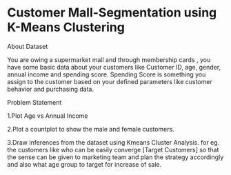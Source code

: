 # Customer Mall-Segmentation using K-Means Clustering 



About Dataset

You are owing a supermarket mall and through membership cards , you have some basic data about your customers like Customer ID, age, gender, annual income and spending score.
Spending Score is something you assign to the customer based on your defined parameters like customer behavior and purchasing data.

Problem Statement

1.Plot Age vs Annual Income

2.Plot a countplot to show the male and female customers.

3.Draw inferences from the dataset using Kmeans Cluster Analysis. for eg. the customers like who can be easily converge [Target Customers] so that the sense can be given to marketing team and plan the strategy accordingly and also what age group to target for increase of sale.

